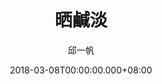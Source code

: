 ---
issue: 265
title: 晒鹹淡
author: 邱一帆
language: 四縣
date: 2018-03-08T00:00:00.000+08:00
topic: 飲食
difficulty: 2
wikidata: Q98096142
wikidata_link: https://www.wikidata.org/wiki/Q98096142
author_wikidata_link: https://www.wikidata.org/wiki/Q98096293
author_wikidata: Q98096293
---